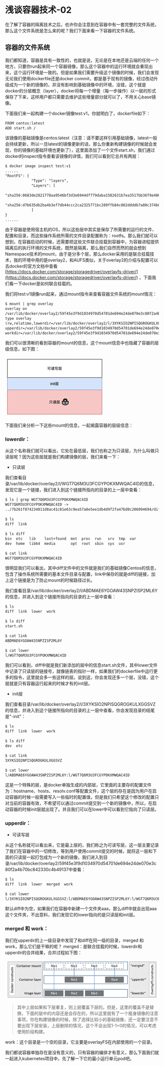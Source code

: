 # 浅谈容器技术-02
在了解了容器的隔离技术之后，也许你会注意到在容器中有一套完整的文件系统，那么这个文件系统是怎么来的呢？我们下面来看一下容器的文件系统。

## 容器的文件系统
我们都知道，容器是具有一致性的，也就是说，无论是在本地还是云端的任何一个地方，只要你run起来同一个容器镜像，那么这个容器中的运行环境就会重现出来，这个运行环境是一致的。但是如果我们需要升级这个镜像的时候，我们会发现无论我们使用dockerfile还是docker commit，都是基于现有的镜像，经过改动升级成为一个新的镜像的，并没有影响到基础镜像中的环境，没错，这个就是docker的分层概念（layer），docker将每一个增量（每一步操作）以一层的形式保存了下来，这样用户都只需要去维护这些增量部分就可以了，不用关心base镜像。

下面我们来一起构建一个docker镜像test:v1，你就明白了，dockerfile如下：

```
FROM centos:latest
ADD start.sh /
```
该镜像的基础镜像是centos:latest（注意：请不要这样引用基础镜像，latest一般会持续更新，所以一旦latest的镜像更新的话，那么你重新构建镜像的时候就会发现，你的镜像的基础环境也更新了），这里面添加了一个文件start.sh，我们通过docker的inspect指令查看该镜像的详情，我们可以看到它总共有两层：

```
$ docker image inspect test:v1
......
"RootFS": {
            "Type": "layers",
            "Layers": [
                "sha256:0683de2821778aa9546bf3d3e6944df779daba1582631b7ea3517bb36f9e4007",
                "sha256:d7b635db2ba4b3ef7db44ccc2ca2325771bc289ffb84c802ddddb7a00c374b00"
            ]        
}
......
```
由于容器是使用宿主机的OS，所以这些层中其实是保存了所需要的运行的文件、配置和目录，而这些操作系统所需的文件目录配置称为：rootfs。那么我们就可以想到，在容器启动的时候，还需要把这些文件联合挂载到容器中，为容器进程提供隔离后的执行环境的文件系统，既然是隔离，那么我们自然而然的就会想到Namespace技术的mount，由于是分多个层，那么docker采用的是联合挂载技术，我的环境中用的是overlay2，和AUFS类似，关于overlay2的介绍与配置可以去docker的官方文档中查看[https://docs.docker.com/storage/storagedriver/overlayfs-driver/](https://docs.docker.com/storage/storagedriver/overlayfs-driver/) ，下面我们看一下docker是如何联合挂载的。

我们将test:v1镜像run起来，通过mount指令来查看容器文件系统的mount情况：

```
$ mount | grep overlay
overlay on /var/lib/docker/overlay2/59f45e3f9d1034970d54701de694e24de070e3c80f2a4b70bc842330c4b49137/merged type overlay 
(rw,relatime,lowerdir=/var/lib/docker/overlay2/l/3XYKSIO2NPISQGROGKULXGGSVZ:/var/lib/docker/overlay2/l/ABDMAE6YGOAW43SNPZISP2ML6Y:/var/lib/docker/overlay2/l/WGT7Q6M3U3FCGYPOKXMWQAC4ID,
upperdir=/var/lib/docker/overlay2/59f45e3f9d1034970d54701de694e24de070e3c80f2a4b70bc842330c4b49137/diff,
workdir=/var/lib/docker/overlay2/59f45e3f9d1034970d54701de694e24de070e3c80f2a4b70bc842330c4b49137/work)
```
我们可以很清晰的看到容器的mount的信息，这个mount信息中也隐藏了容器的层级信息，如下图：

![](https://github.com/hanlaipeng/project-analysis/blob/master/img/docker-layers.png)

下面我们来分析一下这些mount的信息，一起揭露容器的层级信息：

### lowerdir：
从这个名称我们就可以看出，它处在最低层，我们也称之为只读层，为什么叫做只读层呢？因为这些层就是我们构建镜像的层，我们来看一下：

* 只读层

我们查看目录/var/lib/docker/overlay2/l/WGT7Q6M3U3FCGYPOKXMWQAC4ID的信息，发现它是一个链接，我们进入到这个链接所指向的目录的上一层中查看：

```
$ ls | grep WGT7Q6M3U3FCGYPOKXMWQAC4ID
WGT7Q6M3U3FCGYPOKXMWQAC4ID -> ../7b261f874234811d8ac41c81e63c9ea57a8e5ee1db4d9f2fa47bd0c206094694/diff

$ ls
diff  link

$ ls diff
bin  etc   lib    lost+found  mnt  proc  run   srv  tmp  var
dev  home  lib64  media       opt  root  sbin  sys  usr

$ cat link
WGT7Q6M3U3FCGYPOKXMWQAC4ID
```

很明显我们可以看出，其中diff文件中的文件就是我们的基础镜像Centos的信息，包含了操作系统所需要的基本文件目录与配置，link中保存的就是diff的链接，加上这个链接是为了防止mount的时候路径过长。

我们查看目录/var/lib/docker/overlay2/l/ABDMAE6YGOAW43SNPZISP2ML6Y的信息，并进入到这个链接所指向的目录的上一层中查看：

```
$ ls
diff  link  lower  work

$ ls diff
start.sh

$ cat link
ABDMAE6YGOAW43SNPZISP2ML6Y

$ cat lower
l/WGT7Q6M3U3FCGYPOKXMWQAC4ID
```

我们可以看到，diff中就是我们新添加的层中的信息start.sh文件，其中lower文件中记录了只读层的链接号，就像链表的指针一样，如果我们的dockerfile中运行更多的指令，这里就会多一些这样的层。说到这，你会发现还多一个层，没错，这个层就是只有容器运行起来的时候才有的init层。

* init层

我们查看目录/var/lib/docker/overlay2/l/3XYKSIO2NPISQGROGKULXGGSVZ的信息，并进入到这个链接所指向的目录的上一层中查看，你会发现目录的结尾是"-init"：

```
$ ls
diff  link  lower  work

$ ls diff
dev  etc

$ cat link
3XYKSIO2NPISQGROGKULXGGSVZ

$ cat lower
l/ABDMAE6YGOAW43SNPZISP2ML6Y:l/WGT7Q6M3U3FCGYPOKXMWQAC4ID
```
这是一个特殊的层，是docker单独生成的内部层，它里面的主要存的配置文件为：hostname、hosts、resolv.conf等配置文件，这个层的存在是因为用户在启动容器的时候一般需要写入一些临时的配置值，但是我们只希望这个修改的配置只对当前的容器有效，不希望可以通过commit提交到一个新的镜像中，所以，在启动容器的时候init层就出现了。并且我们可以在lower中可以看到它指向了只读层。

### upperdir：

* 可读写层

从这个名称就可以看出来，它是最上层的，我们称之为可读写层，这一层主要记录了我们在容器中的一切修改，等到用户使用commit提交的时候，就将这一层和下面的只读层一起打包成为一个新的镜像，我们进入到目录/var/lib/docker/overlay2/59f45e3f9d1034970d54701de694e24de070e3c80f2a4b70bc842330c4b49137中查看：

```
$ ls
diff  link  lower  merged  work

$ cat lower
l/3XYKSIO2NPISQGROGKULXGGSVZ:l/ABDMAE6YGOAW43SNPZISP2ML6Y:l/WGT7Q6M3U3FCGYPOKXMWQAC4ID
```
默认diff中为空，如果我们在容器中新建一个文件夹aaa，那么diff中就会出现aaa这个文件夹，不出意料，我们发现它的lower指向的是只读层和init层。

### merged 和 work：

我们在upperdir的上一级目录中发现了和diff在同一级的目录，merged 和 work，那么它们是干嘛的呢？
merged：是联合挂载的时候，lowerdir和upperdir的合并结果，合并过程如下图：

![](https://github.com/hanlaipeng/project-analysis/blob/master/img/docker-merge.png)

>其中上层如果和下层重复，则上层覆盖下层的。但是，这里的覆盖不是替换，下面的层中的内容还是会存在的，所以这里就有了一个瘦身镜像的注意事项，你在构建镜像的时候，除了选择比较小的基础镜像，还一定要注意不要出现下层安装，上层删除的情况，这个不会出现1-1=0的情况，可以考虑使用阶段构建。

work：这个目录是一个空的目录，它主要是overlayFS在内部使用的一个目录。

我们都说容器单独存在是没有意义的，只有容器的编排才有意义，那么下面我们就一起进入kubernetes项目中，先了解一下它的最小运行单元pod吧。

